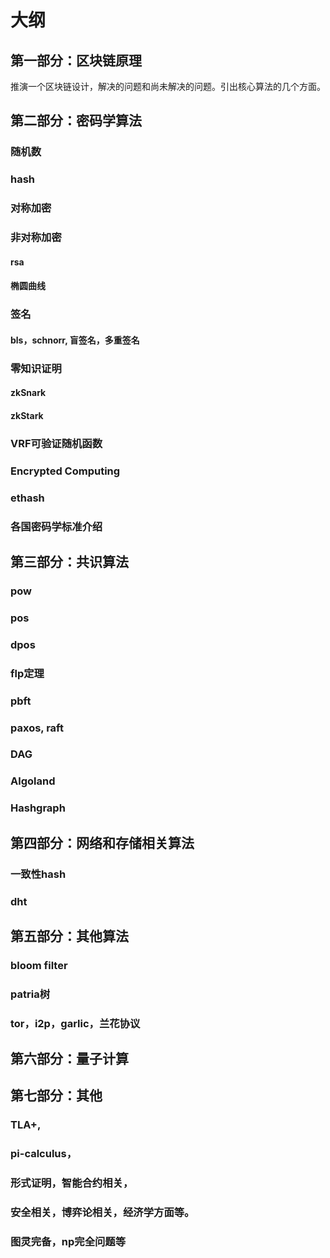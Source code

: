 # 大纲

## 第一部分：区块链原理

推演一个区块链设计，解决的问题和尚未解决的问题。引出核心算法的几个方面。

## 第二部分：密码学算法

### 随机数

### hash

### 对称加密

### 非对称加密

#### rsa

#### 椭圆曲线

### 签名

#### bls，schnorr, 盲签名，多重签名

### 零知识证明

#### zkSnark

#### zkStark

### VRF可验证随机函数

### Encrypted Computing

### ethash

### 各国密码学标准介绍


## 第三部分：共识算法

### pow

### pos

### dpos

### flp定理

### pbft

### paxos, raft

### DAG

### Algoland

### Hashgraph

## 第四部分：网络和存储相关算法

### 一致性hash

### dht

## 第五部分：其他算法

### bloom filter

### patria树

### tor，i2p，garlic，兰花协议

## 第六部分：量子计算


## 第七部分：其他

### TLA+, 

### pi-calculus，

### 形式证明，智能合约相关，

### 安全相关，博弈论相关，经济学方面等。

### 图灵完备，np完全问题等


